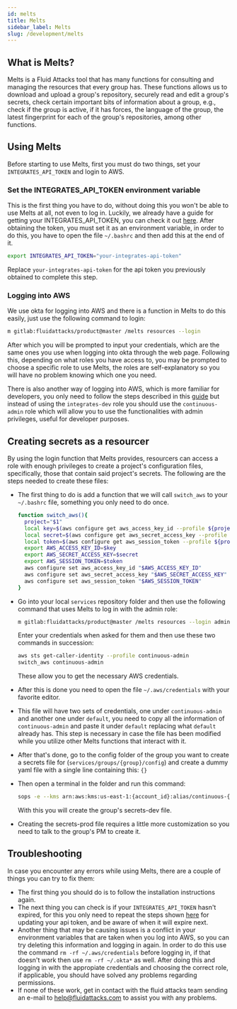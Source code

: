 ```yaml
---
id: melts
title: Melts
sidebar_label: Melts
slug: /development/melts
---
```


## What is Melts?

Melts is a Fluid Attacks tool
that has many functions
for consulting and managing
the resources that every group has.
These functions allows us to
download and upload
a group's repository,
securely read and edit a group's secrets,
check certain important bits of information
about a group,
e.g.,
check if the group is active,
if it has forces,
the language of the group,
the latest fingerprint for each
of the group's repositories,
among other functions.

## Using Melts

Before starting to use Melts,
first you must do two things,
set your `INTEGRATES_API_TOKEN`
and login to AWS.

### Set the INTEGRATES_API_TOKEN environment variable

This is the first thing you have to do,
without doing this you won't be able to
use Melts at all, not even to log in.
Luckily,
we already have a guide
for getting your INTEGRATES_API_TOKEN,
you can check it out
[here](/machine/api#using-the-asm-api-token).
After obtaining the token,
you must set it as an environment variable,
in order to do this,
you have to open the file `~/.bashrc`
and then add this at the end of it.

```bash
export INTEGRATES_API_TOKEN="your-integrates-api-token"
```

Replace `your-integrates-api-token`
for the api token you previously obtained
to complete this step.

### Logging into AWS

We use okta for logging into AWS
and there is a function in Melts
to do this easily,
just use the following command to login:

```bash
m gitlab:fluidattacks/product@master /melts resources --login
```

After which you will be prompted
to input your credentials,
which are the same ones you use
when logging into okta
through the web page.
Following this,
depending on what roles you have access to,
you may be prompted to
choose a specific role to use Melts,
the roles are self-explanatory
so you will have no problem
knowing which one you need.

There is also another way
of logging into AWS,
which is more familiar for developers,
you only need to follow the steps
described in this
[guide](/development/stack/aws#get-development-keys)
but instead of using the `integrates-dev` role
you should use the `continuous-admin` role
which will allow you to use the functionalities
with admin privileges,
useful for developer purposes.

## Creating secrets as a resourcer

By using the login function
that Melts provides,
resourcers can access a role
with enough privileges
to create a project's configuration files,
specifically,
those that contain said project's secrets.
The following are the steps
needed to create these files:

- The first thing to do
  is add a function
  that we will call `switch_aws`
  to your `~/.bashrc` file,
  something you only need to do once.

  ```bash
  function switch_aws(){
    project="$1"
    local key=$(aws configure get aws_access_key_id --profile ${project})
    local secret=$(aws configure get aws_secret_access_key --profile ${project})
    local token=$(aws configure get aws_session_token --profile ${project})
    export AWS_ACCESS_KEY_ID=$key
    export AWS_SECRET_ACCESS_KEY=$secret
    export AWS_SESSION_TOKEN=$token
    aws configure set aws_access_key_id "$AWS_ACCESS_KEY_ID"
    aws configure set aws_secret_access_key "$AWS_SECRET_ACCESS_KEY"
    aws configure set aws_session_token "$AWS_SESSION_TOKEN"
  }
  ```

- Go into your local `services` repository folder
  and then use the following command
  that uses Melts
  to log in with the admin role:

  ```bash
  m gitlab:fluidattacks/product@master /melts resources --login admin
  ```

  Enter your credentials
  when asked for them
  and then use these two commands
  in succession:

  ```bash
  aws sts get-caller-identity --profile continuous-admin
  switch_aws continuous-admin
  ```

  These allow you to
  get the necessary AWS credentials.
- After this is done
  you need to open
  the file `~/.aws/credentials`
  with your favorite editor.
- This file will have
  two sets of credentials,
  one under `continuous-admin`
  and another one under `default`,
  you need to copy
  all the information of `continuous-admin`
  and paste it under `default`
  replacing what `default` already has.
  This step is necessary
  in case the file has been modified
  while you utilize
  other Melts functions
  that interact with it.
- After that's done,
  go to the config folder
  of the group you want
  to create a secrets file for
  (`services/groups/{group}/config`)
  and create a dummy yaml file
  with a single line containing
  this: `{}`
- Then open a terminal
  in the folder
  and run this command:

  ```bash
  sops -e --kms arn:aws:kms:us-east-1:{account_id}:alias/continuous-{group} dummy.yaml > secrets-dev.yaml
  ```

  With this you will create
  the group's secrets-dev file.
- Creating the secrets-prod file
  requires a little more customization
  so you need to
  talk to the group's PM
  to create it.

## Troubleshooting

In case you encounter
any errors while using Melts,
there are a couple of things
you can try to fix them:

- The first thing you should do
  is to follow the installation instructions again.
- The next thing you can check
  is if your `INTEGRATES_API_TOKEN`
  hasn't expired,
  for this you only need to
  repeat the steps shown
  [here](/machine/api#using-the-asm-api-token)
  for updating your api token,
  and be aware of when
  it will expire next.
- Another thing that
  may be causing issues
  is a conflict in your environment variables
  that are taken when you log into AWS,
  so you can try deleting this information
  and logging in again.
  In order to do this
  use the command `rm -rf ~/.aws/credentials`
  before logging in,
  if that doesn't work
  then use `rm -rf ~/.okta*` as well.
  After doing this and logging in
  with the appropiate credentials
  and choosing the correct role,
  if applicable,
  you should have solved any problems
  regarding permissions.
- If none of these work,
  get in contact
  with the fluid attacks team
  sending an e-mail to
  help@fluidattacks.com
  to assist you with any problems.
